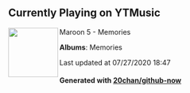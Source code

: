 ## Currently Playing on YTMusic

[<img align="left" width="100" src="https://lh3.googleusercontent.com/i7OxVmgc5kA-zQafzz6ejRK9t--UCeCHEnDJWkqRvHYeQy2VyEtaW3HQujq5MpUQk5T6kBBYwtxAsdv6">](https://music.youtube.com/channel/UCdFe4KkWwZ_twpo-UECR-Nw)

Maroon 5 - Memories

**Albums**: Memories

Last updated at 07/27/2020 18:47

#### Generated with [20chan/github-now](https://github.com/20chan/github-now)


<!--
**20chan/20chan** is a ✨ _special_ ✨ repository because its `README.md` (this file) appears on your GitHub profile.

Here are some ideas to get you started:

- 🔭 I’m currently working on ...
- 🌱 I’m currently learning ...
- 👯 I’m looking to collaborate on ...
- 🤔 I’m looking for help with ...
- 💬 Ask me about ...
- 📫 How to reach me: ...
- 😄 Pronouns: ...
- ⚡ Fun fact: ...
-->
